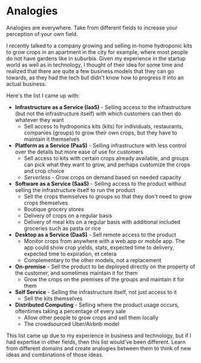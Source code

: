 # Analogies

Analogies are everywhere. Take from different fields to increase your perception of your own field.

I recently talked to a company growing and selling in-home hydroponic kits to grow crops in an apartment in the city for example, where most people do not have gardens like in suburbia. Given my experience in the startup world as well as in technology, I thought of their idea for some time and realized that there are quite a few business models that they can go towards, as they had the tech but didn't know how to progress it into an actual business.

Here's the list I came up with:

- **Infrastructure as a Service (IaaS)** - Selling access to the infrastructure (but not the infrastructure itself) with which customers can then do whatever they want
  - Sell access to hydroponics kits (kits) for individuals, restaurants, companies (groups) to grow their own crops, but they have to maintain it themselves
- **Platform as a Service (PaaS)** - Selling infrastructure with less control over the details but more ease of use for customers
  - Sell access to kits with certain crops already available, and groups can pick what they want to grow, and perhaps customize the crops and crop choice
  - *Serverless* - Grow crops on demand based on needed capacity
- **Software as a Service (SaaS)** - Selling access to the product without selling the infrastructure itself to run the product
  - Sell the crops themselves to groups so that they don't need to grow crops themselves
  - Boutique grocery stores
  - Delivery of crops on a regular basis
  - Delivery of meal kits on a regular basis with additional included groceries such as pasta or rice
- **Desktop as a Service (DaaS)** - Sell remote access to the product
  - Monitor crops from anywhere with a web app or mobile app. The app could show crop yields, stats, expected time to delivery, expected time to expiration, et cetera
  - Complementary to the other models, not a replacement
- **On-premise** - Sell the product to be deployed directly on the property of the customer, and sometimes maintain it for them
  - Grow the crops on the premises of the groups and maintain it for them
- **Self Service** - Selling the infrastructure itself, not just access to it
  - Sell the kits themselves
- **Distributed Computing** - Selling where the product usage occurs, oftentimes taking a percentage of every sale 
  - Allow other people to grow crops and sell them locally
  - The crowdsourced Uber/Airbnb model

This list came up due to my experience in business and technology, but if I had expertise in other fields, then this list would've been different. Learn from different domains and create analogies between them to think of new ideas and combinations of those ideas.